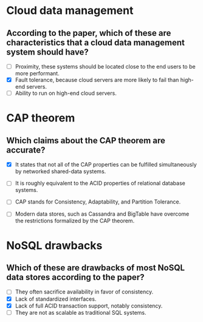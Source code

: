 # Cloud data management

## According to the paper, which of these are characteristics that a cloud data management system should have?

- [ ] Proximity, these systems should be located close to the end users to be more
  performant.
- [x] Fault tolerance, because cloud servers are more likely to fail than
  high-end servers.
- [ ] Ability to run on high-end cloud servers.

# CAP theorem

## Which claims about the CAP theorem are accurate?

- [x] It states that not all of the CAP properties can be fulfilled
  simultaneously by networked shared-data systems.
- [ ] It is roughly equivalent to the ACID properties of relational database systems.
- [ ] CAP stands for Consistency, Adaptability, and Partition Tolerance.
- [ ] Modern data stores, such as Cassandra and BigTable have overcome the
  restrictions formalized by the CAP theorem.


# NoSQL drawbacks

## Which of these are drawbacks of most NoSQL data stores according to the paper?

- [ ] They often sacrifice availability in favor of consistency.
- [x] Lack of standardized interfaces.
- [x] Lack of full ACID transaction support, notably consistency.
- [ ] They are not as scalable as traditional SQL systems.
